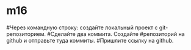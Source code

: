 # m16

#Через командную строку: создайте локальный проект с git-репозиторием.
#Сделайте два коммита. Создайте #репозиторий на github и отправьте туда коммиты.
#Пришлите ссылку на github. 